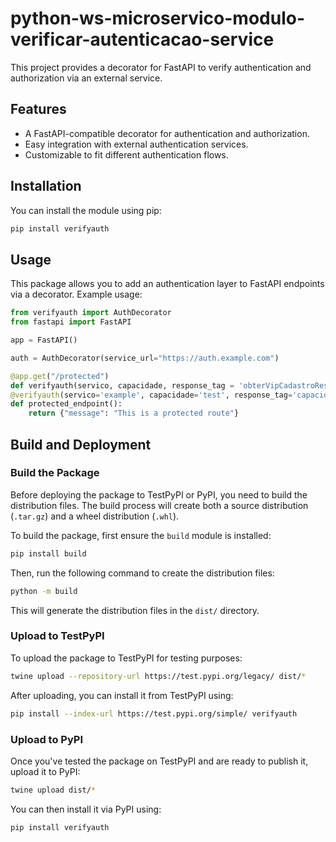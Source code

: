 # python-ws-microservico-modulo-verificar-autenticacao-service

This project provides a decorator for FastAPI to verify authentication and authorization via an external service.

## Features

- A FastAPI-compatible decorator for authentication and authorization.
- Easy integration with external authentication services.
- Customizable to fit different authentication flows.

## Installation

You can install the module using pip:

```bash
pip install verifyauth
```

## Usage

This package allows you to add an authentication layer to FastAPI endpoints via a decorator. Example usage:

```python
from verifyauth import AuthDecorator
from fastapi import FastAPI

app = FastAPI()

auth = AuthDecorator(service_url="https://auth.example.com")

@app.get("/protected")
def verifyauth(servico, capacidade, response_tag = 'obterVipCadastroResponse2', result_tag = 'obterVipCadastroResult2'):
@verifyauth(servico='example', capacidade='test', response_tag='capacidadeServicoResponse', result_tag='capacidadeServicoResult')    
def protected_endpoint():
    return {"message": "This is a protected route"}
```

## Build and Deployment

### Build the Package

Before deploying the package to TestPyPI or PyPI, you need to build the distribution files. The build process will create both a source distribution (`.tar.gz`) and a wheel distribution (`.whl`).

To build the package, first ensure the `build` module is installed:

```bash
pip install build
```

Then, run the following command to create the distribution files:

```bash
python -m build
```

This will generate the distribution files in the `dist/` directory.

### Upload to TestPyPI

To upload the package to TestPyPI for testing purposes:

```bash
twine upload --repository-url https://test.pypi.org/legacy/ dist/*
```

After uploading, you can install it from TestPyPI using:

```bash
pip install --index-url https://test.pypi.org/simple/ verifyauth
```

### Upload to PyPI

Once you've tested the package on TestPyPI and are ready to publish it, upload it to PyPI:

```bash
twine upload dist/*
```

You can then install it via PyPI using:

```bash
pip install verifyauth
```

